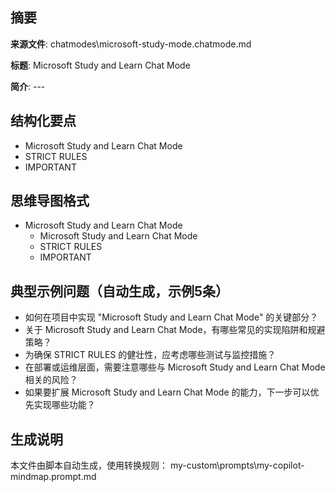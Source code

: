 ## 摘要

**来源文件**: chatmodes\microsoft-study-mode.chatmode.md

**标题**: Microsoft Study and Learn Chat Mode

**简介**: ---

## 结构化要点

- Microsoft Study and Learn Chat Mode
- STRICT RULES
- IMPORTANT

## 思维导图格式

- Microsoft Study and Learn Chat Mode
  - Microsoft Study and Learn Chat Mode
  - STRICT RULES
  - IMPORTANT

## 典型示例问题（自动生成，示例5条）

- 如何在项目中实现 "Microsoft Study and Learn Chat Mode" 的关键部分？
- 关于 Microsoft Study and Learn Chat Mode，有哪些常见的实现陷阱和规避策略？
- 为确保 STRICT RULES 的健壮性，应考虑哪些测试与监控措施？
- 在部署或运维层面，需要注意哪些与 Microsoft Study and Learn Chat Mode 相关的风险？
- 如果要扩展 Microsoft Study and Learn Chat Mode 的能力，下一步可以优先实现哪些功能？

## 生成说明

本文件由脚本自动生成，使用转换规则： my-custom\prompts\my-copilot-mindmap.prompt.md
